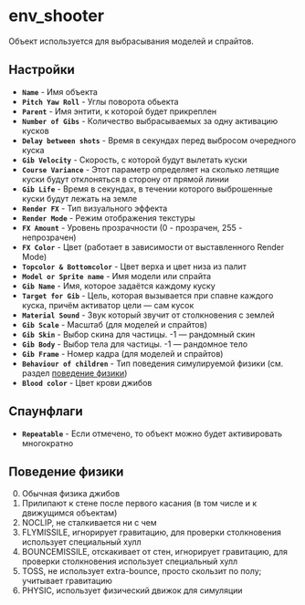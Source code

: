 ﻿# env_shooter

Объект используется для выбрасывания моделей и спрайтов.

## Настройки

- **`Name`** - Имя объекта
- **`Pitch Yaw Roll`**  - Углы поворота обьекта
- **`Parent`**  - Имя энтити, к которой будет прикреплен
- **`Number of Gibs`** - Количество выбрасываемых за одну активацию кусков
- **`Delay between shots`** - Время в секундах перед выбросом очередного куска
- **`Gib Velocity`**  - Скорость, с которой будут вылетать куски
- **`Course Variance`** - Этот параметр определяет на сколько летящие куски будут отклоняться в сторону от прямой линии
- **`Gib Life`** - Время в секундах, в течении которого выброшенные куски будут лежать на земле
- **`Render FX`**  - Тип визуального эффекта
- **`Render Mode`** - Режим отображения текстуры
- **`FX Amount`** - Уровень прозрачности (0 - прозрачен, 255 - непрозрачен)
- **`FX Color`** - Цвет  (работает в зависимости от выставленного Render Mode)
- **`Topcolor & Bottomcolor`** - Цвет верха и цвет низа из палит
- **`Model or Sprite name`** - Имя модели или спрайта
- **`Gib Name`** - Имя, которое задаётся каждому куску
- **`Target for Gib`** - Цель, которая вызывается при спавне каждого куска, причём активатор цели — сам кусок
- **`Material Sound`** - Звук который звучит от столкновения с землей
- **`Gib Scale`** - Масштаб (для моделей и спрайтов)
- **`Gib Skin`** - Выбор скина для частицы. -1 — рандомный скин
- **`Gib Body`** - Выбор тела для частицы. -1 — рандомное тело
- **`Gib Frame`** - Номер кадра (для моделей и спрайтов)
- **`Behaviour of children`** - Тип поведения симулируемой физики (см. раздел [поведение физики](#поведение-физики))
- **`Blood color`** - Цвет крови джибов

## Спаунфлаги

- **`Repeatable`** - Если отмечено, то объект можно будет активировать многократно

## Поведение физики

0. Обычная физика джибов
1. Прилипают к стене после первого касания (в том числе и к движущимся объектам)
2. NOCLIP, не сталкивается ни с чем
3. FLYMISSILE, игнорирует гравитацию, для проверки столкновения использует специальный хулл
4. BOUNCEMISSILE, отскакивает от стен, игнорирует гравитацию, для проверки столкновения использует специальный хулл
5. TOSS, не использует extra-bounce, просто скользит по полу; учитывает гравитацию
6. PHYSIC, использует физический движок для симуляции
